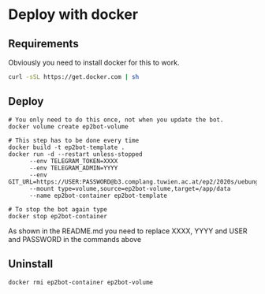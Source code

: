 # Deploy with docker

## Requirements
Obviously you need to install docker for this to work.
```bash
curl -sSL https://get.docker.com | sh
```

## Deploy
```
# You only need to do this once, not when you update the bot.
docker volume create ep2bot-volume

# This step has to be done every time
docker build -t ep2bot-template .
docker run -d --restart unless-stopped
      --env TELEGRAM_TOKEN=XXXX
      --env TELEGRAM_ADMIN=YYYY
      --env GIT_URL=https://USER:PASSWORD@b3.complang.tuwien.ac.at/ep2/2020s/uebung/USER.git
      --mount type=volume,source=ep2bot-volume,target=/app/data
      --name ep2bot-container ep2bot-template

# To stop the bot again type
docker stop ep2bot-container
```
As shown in the README.md you need to replace XXXX, YYYY and USER and PASSWORD in the commands above
## Uninstall
```
docker rmi ep2bot-container ep2bot-volume
```
